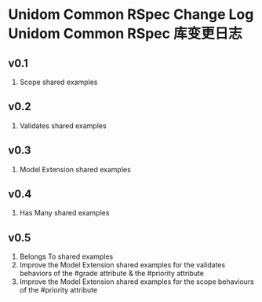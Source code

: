 # Unidom Common RSpec Change Log Unidom Common RSpec 库变更日志

## v0.1
1. Scope shared examples

## v0.2
1. Validates shared examples

## v0.3
1. Model Extension shared examples

## v0.4
1. Has Many shared examples

## v0.5
1. Belongs To shared examples
2. Improve the Model Extension shared examples for the validates behaviors of the #grade attribute & the #priority attribute
3. Improve the Model Extension shared examples for the scope behaviours of the #priority attribute
